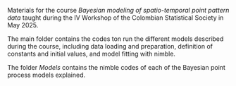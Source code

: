 Materials for the course *Bayesian modeling of spatio-temporal point pattern data* taught during the IV Workshop of the Colombian Statistical Society in May 2025.

The main folder contains the codes ton run the different models described during the course, including data loading and preparation, definition of constants and initial values, and model fitting with nimble.

The folder *Models* contains the nimble codes of each of the Bayesian point process models explained.
